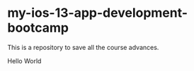 # my-ios-13-app-development-bootcamp
This is a repository to save all the course advances.

Hello World
